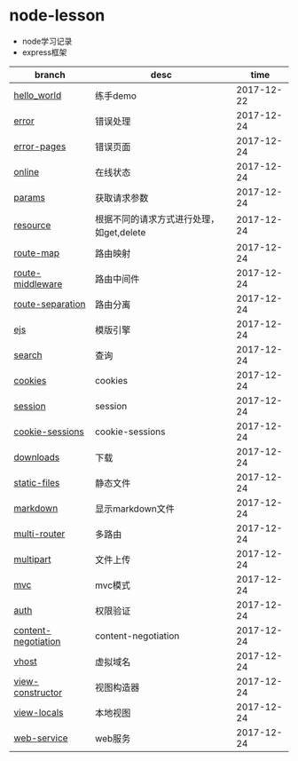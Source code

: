 # node-lesson
- node学习记录    
- express框架

branch|desc | time
---|---|---
[hello_world](https://github.com/pizitai/node-lesson/tree/hello_world)|练手demo|2017-12-22
[error](https://github.com/pizitai/node-lesson/tree/error)|错误处理|2017-12-24
[error-pages](https://github.com/pizitai/node-lesson/tree/error-pages)|错误页面|2017-12-24
[online](https://github.com/pizitai/node-lesson/tree/online)|在线状态|2017-12-24
[params](https://github.com/pizitai/node-lesson/tree/params)|获取请求参数|2017-12-24
[resource](https://github.com/pizitai/node-lesson/tree/resource)|根据不同的请求方式进行处理，如get,delete|2017-12-24
[route-map](https://github.com/pizitai/node-lesson/tree/route-map)|路由映射|2017-12-24
[route-middleware](https://github.com/pizitai/node-lesson/tree/route-middleware)|路由中间件|2017-12-24
[route-separation](https://github.com/pizitai/node-lesson/tree/route-separation)|路由分离|2017-12-24
[ejs](https://github.com/pizitai/node-lesson/tree/ejs)|模版引擎|2017-12-24
[search](https://github.com/pizitai/node-lesson/tree/search)|查询|2017-12-24
[cookies](https://github.com/pizitai/node-lesson/tree/cookies)|cookies|2017-12-24
[session](https://github.com/pizitai/node-lesson/tree/session)|session|2017-12-24
[cookie-sessions](https://github.com/pizitai/node-lesson/tree/cookie-sessions)|cookie-sessions|2017-12-24
[downloads](https://github.com/pizitai/node-lesson/tree/downloads)|下载|2017-12-24
[static-files](https://github.com/pizitai/node-lesson/tree/static-files)|静态文件|2017-12-24
[markdown](https://github.com/pizitai/node-lesson/tree/markdown)|显示markdown文件|2017-12-24
[multi-router](https://github.com/pizitai/node-lesson/tree/multi-router)|多路由|2017-12-24
[multipart](https://github.com/pizitai/node-lesson/tree/multipart)|文件上传|2017-12-24
[mvc](https://github.com/pizitai/node-lesson/tree/mvc)|mvc模式|2017-12-24
[auth](https://github.com/pizitai/node-lesson/tree/auth)|权限验证|2017-12-24
[content-negotiation](https://github.com/pizitai/node-lesson/tree/content-negotiation)|content-negotiation|2017-12-24
[vhost](https://github.com/pizitai/node-lesson/tree/vhost)|虚拟域名|2017-12-24
[view-constructor](https://github.com/pizitai/node-lesson/tree/view-constructor)|视图构造器|2017-12-24
[view-locals](https://github.com/pizitai/node-lesson/tree/view-locals)|本地视图|2017-12-24
[web-service](https://github.com/pizitai/node-lesson/tree/web-service)|web服务|2017-12-24
